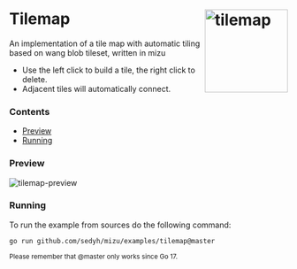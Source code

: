 # <img align="right" width="150" src="https://user-images.githubusercontent.com/19890545/149236649-46f4b5ae-0161-47fe-be75-43aff363ce19.png" alt="tilemap" title="tilemap" /> Tilemap

An implementation of a tile map with automatic tiling based on wang blob tileset, written in mizu

- Use the left click to build a tile, the right click to delete.
- Adjacent tiles will automatically connect.

### Contents

- [Preview](#preview)
- [Running](#running)


### Preview

![tilemap-preview](https://user-images.githubusercontent.com/19890545/149233216-652ad973-4942-494f-a790-5ff059f10559.gif)

### Running

To run the example from sources do the following command:

```
go run github.com/sedyh/mizu/examples/tilemap@master
```
<sub>Please remember that @master only works since Go 17.</sub>
